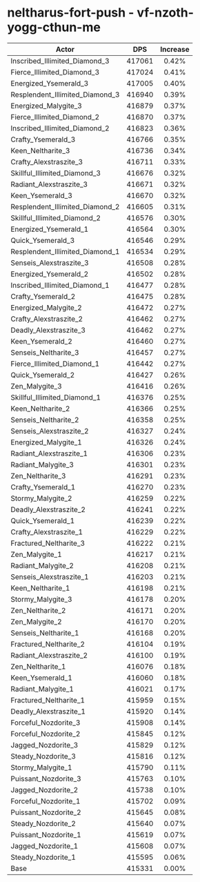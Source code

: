 # neltharus-fort-push - vf-nzoth-yogg-cthun-me
| Actor | DPS | Increase |
|---|:---:|:---:|
|Inscribed_Illimited_Diamond_3|417061|0.42%|
|Fierce_Illimited_Diamond_3|417024|0.41%|
|Energized_Ysemerald_3|417005|0.40%|
|Resplendent_Illimited_Diamond_3|416940|0.39%|
|Energized_Malygite_3|416879|0.37%|
|Fierce_Illimited_Diamond_2|416870|0.37%|
|Inscribed_Illimited_Diamond_2|416823|0.36%|
|Crafty_Ysemerald_3|416766|0.35%|
|Keen_Neltharite_3|416736|0.34%|
|Crafty_Alexstraszite_3|416711|0.33%|
|Skillful_Illimited_Diamond_3|416676|0.32%|
|Radiant_Alexstraszite_3|416671|0.32%|
|Keen_Ysemerald_3|416670|0.32%|
|Resplendent_Illimited_Diamond_2|416605|0.31%|
|Skillful_Illimited_Diamond_2|416576|0.30%|
|Energized_Ysemerald_1|416564|0.30%|
|Quick_Ysemerald_3|416546|0.29%|
|Resplendent_Illimited_Diamond_1|416534|0.29%|
|Senseis_Alexstraszite_3|416508|0.28%|
|Energized_Ysemerald_2|416502|0.28%|
|Inscribed_Illimited_Diamond_1|416477|0.28%|
|Crafty_Ysemerald_2|416475|0.28%|
|Energized_Malygite_2|416472|0.27%|
|Crafty_Alexstraszite_2|416462|0.27%|
|Deadly_Alexstraszite_3|416462|0.27%|
|Keen_Ysemerald_2|416460|0.27%|
|Senseis_Neltharite_3|416457|0.27%|
|Fierce_Illimited_Diamond_1|416442|0.27%|
|Quick_Ysemerald_2|416427|0.26%|
|Zen_Malygite_3|416416|0.26%|
|Skillful_Illimited_Diamond_1|416376|0.25%|
|Keen_Neltharite_2|416366|0.25%|
|Senseis_Neltharite_2|416358|0.25%|
|Senseis_Alexstraszite_2|416327|0.24%|
|Energized_Malygite_1|416326|0.24%|
|Radiant_Alexstraszite_1|416306|0.23%|
|Radiant_Malygite_3|416301|0.23%|
|Zen_Neltharite_3|416291|0.23%|
|Crafty_Ysemerald_1|416270|0.23%|
|Stormy_Malygite_2|416259|0.22%|
|Deadly_Alexstraszite_2|416241|0.22%|
|Quick_Ysemerald_1|416239|0.22%|
|Crafty_Alexstraszite_1|416229|0.22%|
|Fractured_Neltharite_3|416222|0.21%|
|Zen_Malygite_1|416217|0.21%|
|Radiant_Malygite_2|416208|0.21%|
|Senseis_Alexstraszite_1|416203|0.21%|
|Keen_Neltharite_1|416198|0.21%|
|Stormy_Malygite_3|416178|0.20%|
|Zen_Neltharite_2|416171|0.20%|
|Zen_Malygite_2|416170|0.20%|
|Senseis_Neltharite_1|416168|0.20%|
|Fractured_Neltharite_2|416104|0.19%|
|Radiant_Alexstraszite_2|416100|0.19%|
|Zen_Neltharite_1|416076|0.18%|
|Keen_Ysemerald_1|416060|0.18%|
|Radiant_Malygite_1|416021|0.17%|
|Fractured_Neltharite_1|415959|0.15%|
|Deadly_Alexstraszite_1|415920|0.14%|
|Forceful_Nozdorite_3|415908|0.14%|
|Forceful_Nozdorite_2|415845|0.12%|
|Jagged_Nozdorite_3|415829|0.12%|
|Steady_Nozdorite_3|415816|0.12%|
|Stormy_Malygite_1|415790|0.11%|
|Puissant_Nozdorite_3|415763|0.10%|
|Jagged_Nozdorite_2|415738|0.10%|
|Forceful_Nozdorite_1|415702|0.09%|
|Puissant_Nozdorite_2|415645|0.08%|
|Steady_Nozdorite_2|415640|0.07%|
|Puissant_Nozdorite_1|415619|0.07%|
|Jagged_Nozdorite_1|415608|0.07%|
|Steady_Nozdorite_1|415595|0.06%|
|Base|415331|0.00%|
